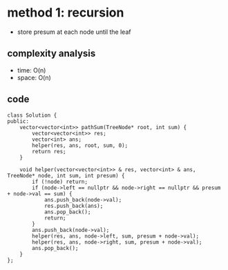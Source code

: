 # method 1: recursion
- store presum at each node until the leaf

## complexity analysis
- time: O(n)
- space: O(n)

## code
```
class Solution {
public:
    vector<vector<int>> pathSum(TreeNode* root, int sum) {
        vector<vector<int>> res;
        vector<int> ans;
        helper(res, ans, root, sum, 0);
        return res;
    }
    
    void helper(vector<vector<int>> & res, vector<int> & ans, TreeNode* node, int sum, int presum) {
        if (!node) return;
        if (node->left == nullptr && node->right == nullptr && presum + node->val == sum) {
            ans.push_back(node->val);
            res.push_back(ans);
            ans.pop_back();
            return;
        }
        ans.push_back(node->val);
        helper(res, ans, node->left, sum, presum + node->val);
        helper(res, ans, node->right, sum, presum + node->val);
        ans.pop_back();
    }
};
```

